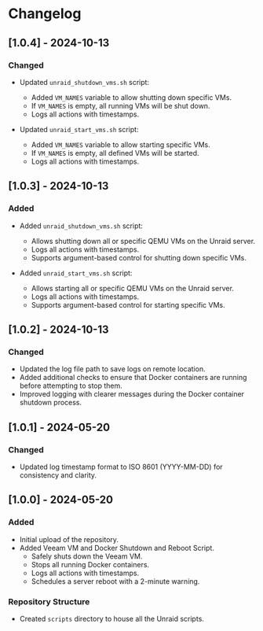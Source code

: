 # Changelog

## [1.0.4] - 2024-10-13

### Changed
- Updated `unraid_shutdown_vms.sh` script:
  - Added `VM_NAMES` variable to allow shutting down specific VMs.
  - If `VM_NAMES` is empty, all running VMs will be shut down.
  - Logs all actions with timestamps.

- Updated `unraid_start_vms.sh` script:
  - Added `VM_NAMES` variable to allow starting specific VMs.
  - If `VM_NAMES` is empty, all defined VMs will be started.
  - Logs all actions with timestamps.

## [1.0.3] - 2024-10-13

### Added
- Added `unraid_shutdown_vms.sh` script:
  - Allows shutting down all or specific QEMU VMs on the Unraid server.
  - Logs all actions with timestamps.
  - Supports argument-based control for shutting down specific VMs.
  
- Added `unraid_start_vms.sh` script:
  - Allows starting all or specific QEMU VMs on the Unraid server.
  - Logs all actions with timestamps.
  - Supports argument-based control for starting specific VMs.

## [1.0.2] - 2024-10-13

### Changed
- Updated the log file path to save logs on remote location.
- Added additional checks to ensure that Docker containers are running before attempting to stop them.
- Improved logging with clearer messages during the Docker container shutdown process.

## [1.0.1] - 2024-05-20

### Changed
- Updated log timestamp format to ISO 8601 (YYYY-MM-DD) for consistency and clarity.

## [1.0.0] - 2024-05-20

### Added
- Initial upload of the repository.
- Added Veeam VM and Docker Shutdown and Reboot Script.
  - Safely shuts down the Veeam VM.
  - Stops all running Docker containers.
  - Logs all actions with timestamps.
  - Schedules a server reboot with a 2-minute warning.

### Repository Structure
- Created `scripts` directory to house all the Unraid scripts.
